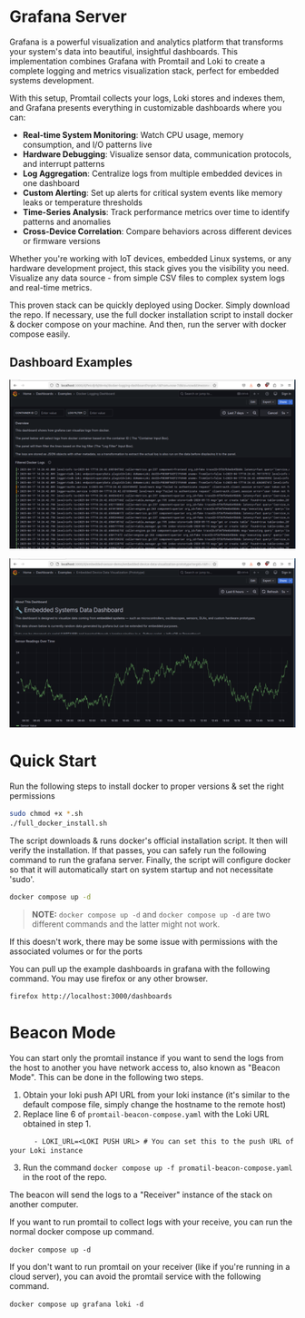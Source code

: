 # Grafana Server

Grafana is a powerful visualization and analytics platform that transforms your system's data into beautiful, insightful dashboards. This implementation combines Grafana with Promtail and Loki to create a complete logging and metrics visualization stack, perfect for embedded systems development.

With this setup, Promtail collects your logs, Loki stores and indexes them, and Grafana presents everything in customizable dashboards where you can:

- **Real-time System Monitoring**: Watch CPU usage, memory consumption, and I/O patterns live
- **Hardware Debugging**: Visualize sensor data, communication protocols, and interrupt patterns
- **Log Aggregation**: Centralize logs from multiple embedded devices in one dashboard
- **Custom Alerting**: Set up alerts for critical system events like memory leaks or temperature thresholds
- **Time-Series Analysis**: Track performance metrics over time to identify patterns and anomalies
- **Cross-Device Correlation**: Compare behaviors across different devices or firmware versions

Whether you're working with IoT devices, embedded Linux systems, or any hardware development project, this stack gives you the visibility you need. Visualize any data source - from simple CSV files to complex system logs and real-time metrics.

This proven stack can be quickly deployed using Docker. Simply download the repo. If necessary, use the full docker installation script to install docker & docker compose on your machine. And then, run the server with docker compose easily.

## Dashboard Examples

![Basic Dashboard Screenshot](Images/basic_dashboard.png "Basic Dashboard")

![Graph Dashboard Screenshot](Images/graph_dashboard.png "Graph Dashboard")

# Quick Start

Run the following steps to install docker to proper versions & set the right permissions

```bash
sudo chmod +x *.sh
./full_docker_install.sh
```
The script downloads & runs docker's official installation script. It then will verify the installation. If that passes, you can safely run the following command to run the grafana server. Finally, the script will configure docker so that it will automatically start on system startup and not necessitate 'sudo'.

```bash
docker compose up -d
```
>**NOTE:** `docker compose up -d` and `docker compose up -d` are two different commands and the latter might not work.

If this doesn't work, there may be some issue with permissions with the associated volumes or for the ports

You can pull up the example dashboards in grafana with the following command. You may use firefox or any other browser.

```bash
firefox http://localhost:3000/dashboards
```

# Beacon Mode

You can start only the promtail instance if you want to send the logs from the host to another you have network access to, also known as "Beacon Mode". This can be done in the following two steps. 

1. Obtain your loki push API URL from your loki instance (it's similar to the default compose file, simply change the hostname to the remote host)
2. Replace line 6 of `promtail-beacon-compose.yaml` with the Loki URL obtained in step 1.
```
      - LOKI_URL=<LOKI PUSH URL> # You can set this to the push URL of your Loki instance 
```
3. Run the command `docker compose up -f promatil-beacon-compose.yaml` in the root of the repo.

The beacon will send the logs to a "Receiver" instance of the stack on another computer.

If you want to run promtail to collect logs with your receive, you can run the normal docker compose up command.

`docker compose up -d`

If you don't want to run promtail on your receiver (like if you're running in a cloud server), you can avoid the promtail service with the following command.

`docker compose up grafana loki -d`
